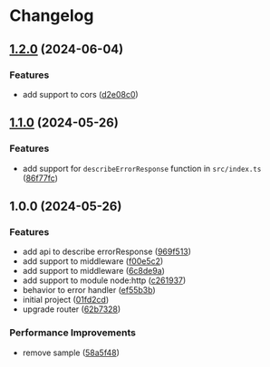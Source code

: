 # Changelog

## [1.2.0](https://github.com/JonDotsoy/artur/compare/artur-v1.1.0...artur-v1.2.0) (2024-06-04)


### Features

* add support to cors ([d2e08c0](https://github.com/JonDotsoy/artur/commit/d2e08c09ceff4bca64d83ab30fe48464604506bc))

## [1.1.0](https://github.com/JonDotsoy/artur/compare/artur-v1.0.0...artur-v1.1.0) (2024-05-26)


### Features

* add support for `describeErrorResponse` function in `src/index.ts` ([86f77fc](https://github.com/JonDotsoy/artur/commit/86f77fc641704141f784ec79d0c1b763f8c9f330))

## 1.0.0 (2024-05-26)


### Features

* add api to describe errorResponse ([969f513](https://github.com/JonDotsoy/artur/commit/969f513c7ac36a1bc424bf2f9717db516460a380))
* add support to middleware ([f00e5c2](https://github.com/JonDotsoy/artur/commit/f00e5c20f07187a2f0c5459394e9995da12e92c4))
* add support to middleware ([6c8de9a](https://github.com/JonDotsoy/artur/commit/6c8de9af13031d6c671b79223adb1af13cc99d1c))
* add support to module node:http ([c261937](https://github.com/JonDotsoy/artur/commit/c261937d96a394b801e17a7bb59d1c32ad61dfab))
* behavior to error handler ([ef55b3b](https://github.com/JonDotsoy/artur/commit/ef55b3bdd56e4d9fba2191528b066599838b24af))
* initial project ([01fd2cd](https://github.com/JonDotsoy/artur/commit/01fd2cd3649121e7470856430c935b661e3f7c1f))
* upgrade router ([62b7328](https://github.com/JonDotsoy/artur/commit/62b732859cf387bde21c509e16c35908d1b3d412))


### Performance Improvements

* remove sample ([58a5f48](https://github.com/JonDotsoy/artur/commit/58a5f48cedeb446b5e1df30658004ae4f94ba8bf))

